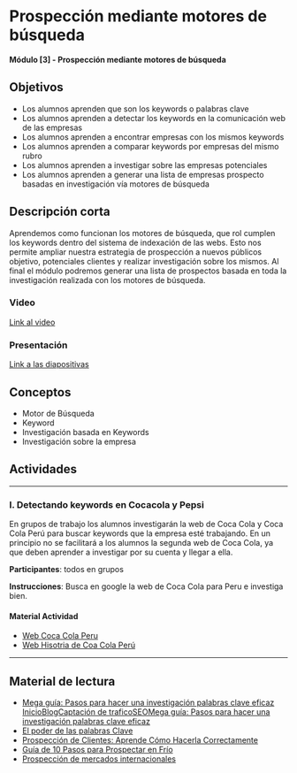 # Prospección mediante motores de búsqueda

**Módulo [3] - Prospección mediante motores de búsqueda**

## Objetivos

- Los alumnos aprenden que son los keywords o palabras clave
- Los alumnos aprenden a detectar los keywords en la comunicación web de las empresas
- Los alumnos aprenden a encontrar empresas con los mismos keywords
- Los alumnos aprenden a comparar keywords por empresas del mismo rubro
- Los alumnos aprenden a investigar sobre las empresas potenciales
- Los alumnos aprenden a generar una lista de empresas prospecto basadas en investigación vía motores de búsqueda

## Descripción corta

Aprendemos como funcionan los motores de búsqueda, que rol cumplen los keywords dentro del sistema de indexación de las webs.
Esto nos permite ampliar nuestra estrategia de prospección a nuevos públicos objetivo, potenciales clientes y realizar investigación sobre los mismos.
Al final el módulo podremos generar una lista de prospectos basada en toda la investigación realizada con los motores de búsqueda.

### Video

[Link al video]()

### Presentación

[Link a las diapositivas](https://drive.google.com/open?id=1zgtJQyzTubyC6Z-1BaNAlB6B12Kaxy8167YsPqtD90g)

## Conceptos

- Motor de Búsqueda
- Keyword
- Investigación basada en Keywords
- Investigación sobre la empresa

## Actividades

---

### I. Detectando keywords en Cocacola y Pepsi

En grupos de trabajo los alumnos investigarán la web de Coca Cola y Coca Cola Perú para buscar keywords que la empresa esté trabajando.
En un principio no se facilitará a los alumnos la segunda web de Coca Cola, ya que deben aprender a investigar por su cuenta y llegar a ella.

**Participantes**: todos en grupos

**Instrucciones**: Busca en google la web de Coca Cola para Peru e investiga bien.

#### Material Actividad

- [Web Coca Cola Peru](http://www.cocacolalatinamerica.com/es/pe/home/)
- [Web Hisotria de Coa Cola Perú](https://www.cocacoladeperu.com.pe/)

---

## Material de lectura

- [Mega guía: Pasos para hacer una investigación palabras clave eficaz InicioBlogCaptación de traficoSEOMega guía: Pasos para hacer una investigación palabras clave eficaz](https://www.codigonexo.com/blog/captacion-de-trafico/seo/pasos-a-seguir-para-investigacion-palabras-clave-eficaz/)
- [El poder de las palabras Clave](https://www.codigonexo.com/blog/captacion-de-trafico/seo/que-son-las-palabras-clave/)
- [Prospección de Clientes: Aprende Cómo Hacerla Correctamente](https://www.genwords.com/blog/prospeccion-de-clientes)
- [Guía de 10 Pasos para Prospectar en Frío](https://developingthebusiness.com/como-prospectar-en-frio/)
- [Prospección de mercados internacionales](https://momentozero.uno/e-prospeccion-internacional/)
